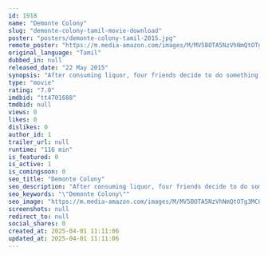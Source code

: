 ```yaml
---
id: 1918
name: "Demonte Colony"
slug: "demonte-colony-tamil-movie-download"
poster: "posters/demonte-colony-tamil-2015.jpg"
remote_poster: "https://m.media-amazon.com/images/M/MV5BOTA5NzVhNmQtOTg3MC00N2I1LWEwZTQtNjQ1NTA4MGY2YTNhXkEyXkFqcGc@._V1_SX300.jpg"
original_language: "Tamil"
dubbed_in: null
released_date: "22 May 2015"
synopsis: "After consuming liquor, four friends decide to do something interesting and visit a haunted bungalow. However, they do not realize that they have returned home with an evil spirit."
type: "movie"
rating: "7.0"
imdbid: "tt4701688"
tmdbid: null
views: 0
likes: 0
dislikes: 0
author_id: 1
trailer_url: null
runtime: "116 min"
is_featured: 0
is_active: 1
is_comingsoon: 0
seo_title: "Demonte Colony"
seo_description: "After consuming liquor, four friends decide to do something interesting and visit a haunted bungalow. However, they do not realize that they have returned home with an evil spirit."
seo_keywords: "\"Demonte Colony\""
seo_image: "https://m.media-amazon.com/images/M/MV5BOTA5NzVhNmQtOTg3MC00N2I1LWEwZTQtNjQ1NTA4MGY2YTNhXkEyXkFqcGc@._V1_SX300.jpg"
screenshots: null
redirect_to: null
social_shares: 0
created_at: 2025-04-01 11:11:06
updated_at: 2025-04-01 11:11:06
---
```


